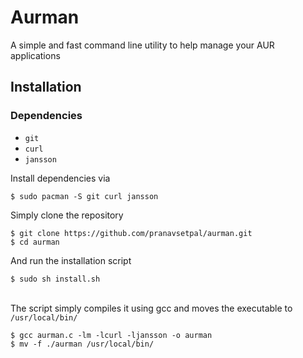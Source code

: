 # Aurman
A simple and fast command line utility to help manage your AUR applications

## Installation

### Dependencies
* `git`
* `curl`
* `jansson`

Install dependencies via
```
$ sudo pacman -S git curl jansson
```

Simply clone the repository
```
$ git clone https://github.com/pranavsetpal/aurman.git
$ cd aurman
```
And run the installation script
```
$ sudo sh install.sh
```
\
The script simply compiles it using gcc and moves the executable to `/usr/local/bin/`
```
$ gcc aurman.c -lm -lcurl -ljansson -o aurman
$ mv -f ./aurman /usr/local/bin/
```
